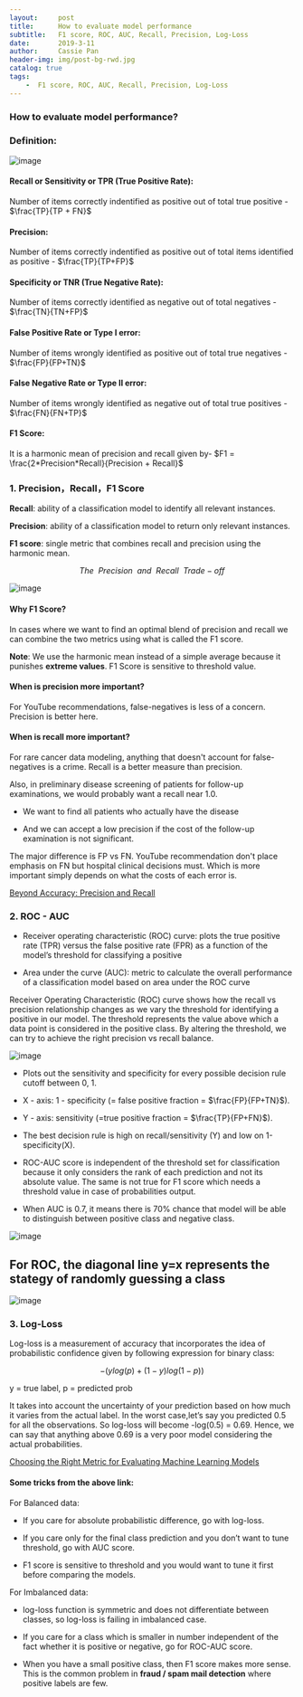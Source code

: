```yaml
---
layout:     post
title:      How to evaluate model performance
subtitle:   F1 score, ROC, AUC, Recall, Precision, Log-Loss
date:       2019-3-11
author:     Cassie Pan
header-img: img/post-bg-rwd.jpg 
catalog: true
tags:
    -  F1 score, ROC, AUC, Recall, Precision, Log-Loss
---
```


### How to evaluate model performance?

### Definition:

![image](https://github.com/manpanmanpan/manpanmanpan.github.io/blob/master/img/1552427573(1).png?raw=true)

#### Recall or Sensitivity or TPR (True Positive Rate):

Number of items correctly indentified as positive out of total true positive - $\frac{TP}{TP + FN}$

#### Precision: 

Number of items correctly indentified as positive out of total items identified as positive - $\frac{TP}{TP+FP}$

#### Specificity or TNR (True Negative Rate):

Number of items correctly identified as negative out of total negatives - $\frac{TN}{TN+FP}$

#### False Positive Rate or Type I error:

Number of items wrongly identified as positive out of total true negatives - $\frac{FP}{FP+TN}$

#### False Negative Rate or Type II error:

Number of items wrongly identified as negative out of total true positives - $\frac{FN}{FN+TP}$

#### F1 Score:

It is a harmonic mean of precision and recall given by- 
$F1 = \frac{2*Precision*Recall}{Precision + Recall}$


### 1. Precision，Recall，F1 Score

**Recall**: ability of a classification model to identify all relevant instances.

**Precision**: ability of a classification model to return only relevant instances.

**F1 score**: single metric that combines recall and precision using the harmonic mean.

$$The ~~Precision ~~and ~~Recall~~ Trade-off$$

![image](https://github.com/manpanmanpan/manpanmanpan.github.io/blob/master/img/1552434268(1).jpg?raw=true)

#### Why F1 Score?

In cases where we want to find an optimal blend of precision and recall we can combine the two metrics using what is called the F1 score.

**Note**: We use the harmonic mean instead of a simple average because it punishes **extreme values**. F1 Score is sensitive to threshold value.


#### When is precision more important?

For YouTube recommendations, false-negatives is less of a concern. Precision is better here.

####  When is recall more important?

For rare cancer data modeling, anything that doesn't account for false-negatives is a crime. Recall is a better measure than precision.

Also, in preliminary disease screening of patients for follow-up examinations, we would probably want a recall near 1.0.

- We want to find all patients who actually have the disease 

- And we can accept a low precision if the cost of the follow-up examination is not significant.


The major difference is FP vs FN. YouTube recommendation don't place emphasis on FN but hospital clinical decisions must.
Which is more important simply depends on what the costs of each error is.

[Beyond Accuracy: Precision and Recall](https://towardsdatascience.com/beyond-accuracy-precision-and-recall-3da06bea9f6c)

### 2. ROC - AUC

- Receiver operating characteristic (ROC) curve: plots the true positive rate (TPR) versus the false positive rate (FPR) as a function of the model’s threshold for classifying a positive

- Area under the curve (AUC): metric to calculate the overall performance of a classification model based on area under the ROC curve

Receiver Operating Characteristic (ROC) curve shows how the recall vs precision relationship changes as we vary the threshold for identifying a positive in our model. The threshold represents the value above which a data point is considered in the positive class. By altering the threshold, we can try to achieve the right precision vs recall balance.

![image](https://github.com/manpanmanpan/manpanmanpan.github.io/blob/master/img/1552448521(1).png?raw=true)

- Plots out the sensitivity and specificity for every possible decision rule cutoff between 0, 1.

- X - axis: 1 - specificity (= false positive fraction = $\frac{FP}{FP+TN}$).

- Y - axis: sensitivity (=true positive fraction = $\frac{TP}{FP+FN}$).

- The best decision rule is high on recall/sensitivity (Y) and low on 1-specificity(X).

- ROC-AUC score is independent of the threshold set for classification because it only considers the rank of each prediction and not its absolute value. The same is not true for F1 score which needs a threshold value in case of probabilities output.

- When AUC is 0.7, it means there is 70% chance that model will be able to distinguish between positive class and negative class.

![image](https://github.com/manpanmanpan/manpanmanpan.github.io/blob/master/img/10f5aede83c0b525278edafb81cd566.png?raw=true)

##  For ROC, the diagonal line y=x represents the stategy of randomly guessing a class
![image](https://github.com/manpanmanpan/manpanmanpan.github.io/blob/master/img/1553674377(1).jpg?raw=true)

### 3. Log-Loss

Log-loss is a measurement of accuracy that incorporates the idea of probabilistic confidence given by following expression for binary class:

$$ -(ylog(p)+(1-y)log(1-p))$$

y = true label, p = predicted prob

It takes into account the uncertainty of your prediction based on how much it varies from the actual label. In the worst case,let’s say you predicted 0.5 for all the observations. So log-loss will become -log(0.5) = 0.69. Hence, we can say that anything above 0.69 is a very poor model considering the actual probabilities.


[Choosing the Right Metric for Evaluating Machine Learning Models](https://medium.com/usf-msds/choosing-the-right-metric-for-evaluating-machine-learning-models-part-2-86d5649a5428)

#### Some tricks from the above link:

For Balanced data:

- If you care for absolute probabilistic difference, go with log-loss.

- If you care only for the final class prediction and you don’t want to tune threshold, go with AUC score.

- F1 score is sensitive to threshold and you would want to tune it first before comparing the models.

For Imbalanced data:

- log-loss function is symmetric and does not differentiate between classes, so log-loss is failing in imbalanced case.

- If you care for a class which is smaller in number independent of the fact whether it is positive or negative, go for ROC-AUC score.

- When you have a small positive class, then F1 score makes more sense. This is the common problem in **fraud / spam mail  detection** where positive labels are few.